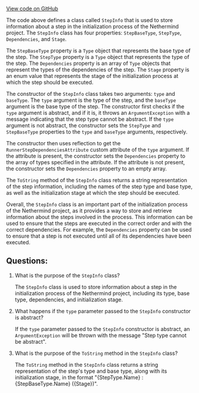 [View code on GitHub](https://github.com/NethermindEth/nethermind/src/Nethermind/Nethermind.Init/Steps/StepInfo.cs)

The code above defines a class called `StepInfo` that is used to store information about a step in the initialization process of the Nethermind project. The `StepInfo` class has four properties: `StepBaseType`, `StepType`, `Dependencies`, and `Stage`. 

The `StepBaseType` property is a `Type` object that represents the base type of the step. The `StepType` property is a `Type` object that represents the type of the step. The `Dependencies` property is an array of `Type` objects that represent the types of the dependencies of the step. The `Stage` property is an enum value that represents the stage of the initialization process at which the step should be executed.

The constructor of the `StepInfo` class takes two arguments: `type` and `baseType`. The `type` argument is the type of the step, and the `baseType` argument is the base type of the step. The constructor first checks if the `type` argument is abstract, and if it is, it throws an `ArgumentException` with a message indicating that the step type cannot be abstract. If the `type` argument is not abstract, the constructor sets the `StepType` and `StepBaseType` properties to the `type` and `baseType` arguments, respectively. 

The constructor then uses reflection to get the `RunnerStepDependenciesAttribute` custom attribute of the `type` argument. If the attribute is present, the constructor sets the `Dependencies` property to the array of types specified in the attribute. If the attribute is not present, the constructor sets the `Dependencies` property to an empty array.

The `ToString` method of the `StepInfo` class returns a string representation of the step information, including the names of the step type and base type, as well as the initialization stage at which the step should be executed.

Overall, the `StepInfo` class is an important part of the initialization process of the Nethermind project, as it provides a way to store and retrieve information about the steps involved in the process. This information can be used to ensure that the steps are executed in the correct order and with the correct dependencies. For example, the `Dependencies` property can be used to ensure that a step is not executed until all of its dependencies have been executed.
## Questions: 
 1. What is the purpose of the `StepInfo` class?
    
    The `StepInfo` class is used to store information about a step in the initialization process of the Nethermind project, including its type, base type, dependencies, and initialization stage.

2. What happens if the `type` parameter passed to the `StepInfo` constructor is abstract?
    
    If the `type` parameter passed to the `StepInfo` constructor is abstract, an `ArgumentException` will be thrown with the message "Step type cannot be abstract".

3. What is the purpose of the `ToString` method in the `StepInfo` class?
    
    The `ToString` method in the `StepInfo` class returns a string representation of the step's type and base type, along with its initialization stage, in the format "{StepType.Name} : {StepBaseType.Name} ({Stage})".